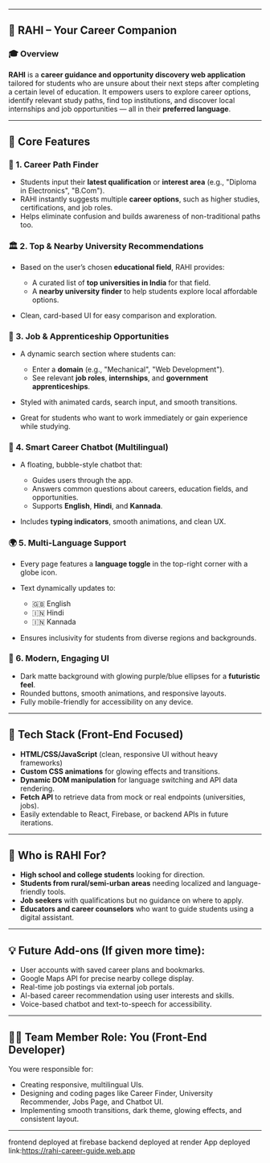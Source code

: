 

---

## 🌟 **RAHI – Your Career Companion**

### 🎓 **Overview**

**RAHI** is a **career guidance and opportunity discovery web application** tailored for students who are unsure about their next steps after completing a certain level of education. It empowers users to explore career options, identify relevant study paths, find top institutions, and discover local internships and job opportunities — all in their **preferred language**.

---

## 🔑 **Core Features**

### 🧭 1. **Career Path Finder**

* Students input their **latest qualification** or **interest area** (e.g., "Diploma in Electronics", "B.Com").
* RAHI instantly suggests multiple **career options**, such as higher studies, certifications, and job roles.
* Helps eliminate confusion and builds awareness of non-traditional paths too.

### 🏛️ 2. **Top & Nearby University Recommendations**

* Based on the user’s chosen **educational field**, RAHI provides:

  * A curated list of **top universities in India** for that field.
  * A **nearby university finder** to help students explore local affordable options.
* Clean, card-based UI for easy comparison and exploration.

### 💼 3. **Job & Apprenticeship Opportunities**

* A dynamic search section where students can:

  * Enter a **domain** (e.g., "Mechanical", "Web Development").
  * See relevant **job roles**, **internships**, and **government apprenticeships**.
* Styled with animated cards, search input, and smooth transitions.
* Great for students who want to work immediately or gain experience while studying.

### 🤖 4. **Smart Career Chatbot (Multilingual)**

* A floating, bubble-style chatbot that:

  * Guides users through the app.
  * Answers common questions about careers, education fields, and opportunities.
  * Supports **English**, **Hindi**, and **Kannada**.
* Includes **typing indicators**, smooth animations, and clean UX.

### 🌍 5. **Multi-Language Support**

* Every page features a **language toggle** in the top-right corner with a globe icon.
* Text dynamically updates to:

  * 🇬🇧 English
  * 🇮🇳 Hindi
  * 🇮🇳 Kannada
* Ensures inclusivity for students from diverse regions and backgrounds.

### 🎨 6. **Modern, Engaging UI**

* Dark matte background with glowing purple/blue ellipses for a **futuristic feel**.
* Rounded buttons, smooth animations, and responsive layouts.
* Fully mobile-friendly for accessibility on any device.

---

## 🔧 **Tech Stack (Front-End Focused)**

* **HTML/CSS/JavaScript** (clean, responsive UI without heavy frameworks)
* **Custom CSS animations** for glowing effects and transitions.
* **Dynamic DOM manipulation** for language switching and API data rendering.
* **Fetch API** to retrieve data from mock or real endpoints (universities, jobs).
* Easily extendable to React, Firebase, or backend APIs in future iterations.

---

## 🎯 **Who is RAHI For?**

* **High school and college students** looking for direction.
* **Students from rural/semi-urban areas** needing localized and language-friendly tools.
* **Job seekers** with qualifications but no guidance on where to apply.
* **Educators and career counselors** who want to guide students using a digital assistant.

---

## 💡 **Future Add-ons (If given more time):**

* User accounts with saved career plans and bookmarks.
* Google Maps API for precise nearby college display.
* Real-time job postings via external job portals.
* AI-based career recommendation using user interests and skills.
* Voice-based chatbot and text-to-speech for accessibility.

---

## 🧑‍💻 Team Member Role: You (Front-End Developer)

You were responsible for:

* Creating responsive, multilingual UIs.
* Designing and coding pages like Career Finder, University Recommender, Jobs Page, and Chatbot UI.
* Implementing smooth transitions, dark theme, glowing effects, and consistent layout.

---
frontend deployed at firebase
backend deployed at render
App deployed link:https://rahi-career-guide.web.app
